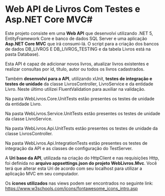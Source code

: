 # Web API de Livros Com Testes e Asp.NET Core MVC#

Este projeto consiste em uma **Web API** que desenvolvi utilizando .NET 5, EntityFramework Core e banco de dados SQL Server e uma aplicação **Asp.NET Core MVC** que irá consumi-lá. O script para a criação dos bancos de dados DB_LIVROS E DB_LIVROS_TESTING e da tabela Livros está na pasta Database).

Esta API é capaz de adicionar novos livros, atualizar livros existentes e realizar consultas por id, título, autor ou todos os livros cadastrados.

Também **desenvolvi para a API**, utilizando xUnit, **testes de integração e testes de unidade** da classe LivrosController, LivroService e da entidade Livro. Neste último utilizei FluentValidation para auxiliar na validação.

Na pasta WebLivros.Core.UnitTests estão presentes os testes de unidade da entidade Livro.

Na pasta WebLivros.Service.UnitTests estão presentes os testes de unidade da classe LivroService.

Na pasta WebLivros.Api.UnitTests estão presentes os testes de unidade da classe LivrosController.

Na pasta WebLivros.Api.IntegrationTests estão presentes os testes de integração da API e as classes de configuração do TestServer.

A **Uri base da API**, utilizada na criação do HttpClient e nas requisições Http, foi definida no **arquivo appsettings.json do projeto WebLivros.Mvc**. Você terá que alterar esta Uri de acordo com seu localhost para utilizar a aplicação MVC em seu computador.

Os **ícones utilizados** nas views podem ser encontrados no seguinte link: https://www.w3schools.com/icons/fontawesome_icons_intro.asp